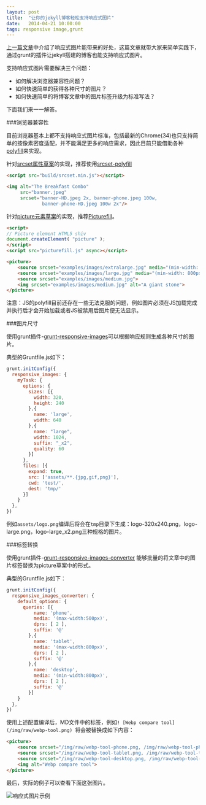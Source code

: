```yaml
---
layout: post
title:  "让你的jekyll博客轻松支持响应式图片"
date:   2014-04-21 10:00:00
tags: responsive image,grunt
---
```


[上一篇文章](http://www.milleris.me/2014/04/20/%E9%97%B2%E8%B0%88%E5%93%8D%E5%BA%94%E5%BC%8F%E5%9B%BE%E7%89%87%E4%B8%8ESRCSET.html)中介绍了响应式图片能带来的好处，这篇文章就带大家来简单实践下，通过grunt的插件让jekyll搭建的博客也能支持响应式图片。

支持响应式图片需要解决三个问题：

 * 如何解决浏览器兼容性问题？
 * 如何快速简单的获得各种尺寸的图片？
 * 如何快速简单的将博客文章中的图片标签升级为标准写法？

下面我们来一一解答。

###浏览器兼容性

目前浏览器基本上都不支持响应式图片标准，包括最新的Chrome(34)也只支持简单的按像素密度适配，并不能满足更多的响应需求，因此目前只能借助各种[polyfill](http://en.wikipedia.org/wiki/Polyfill)来实现。

针对[srcset属性草案](http://www.w3.org/html/wg/drafts/srcset/w3c-srcset/)的实现，推荐使用[srcset-polyfill](https://github.com/borismus/srcset-polyfill)


```html
<script src="build/srcset.min.js"></script>

<img alt="The Breakfast Combo"
     src="banner.jpeg"
     srcset="banner-HD.jpeg 2x, banner-phone.jpeg 100w,
             banner-phone-HD.jpeg 100w 2x"/>
```


针对[picture元素草案](http://picture.responsiveimages.org/)的实现，推荐[Picturefill](http://scottjehl.github.io/picturefill/)。


```html
<script>
// Picture element HTML5 shiv
document.createElement( "picture" );
</script>
<script src="picturefill.js" async></script>

<picture>
    <source srcset="examples/images/extralarge.jpg" media="(min-width: 1000px)">
    <source srcset="examples/images/large.jpg" media="(min-width: 800px)">
    <source srcset="examples/images/medium.jpg">
    <img srcset="examples/images/medium.jpg" alt="A giant stone">
</picture>
```


注意：JS的polyfill目前还存在一些无法克服的问题，例如图片必须在JS加载完成并执行后才会开始加载或者JS被禁用后图片便无法显示。

###图片尺寸

使用grunt插件-[grunt-responsive-images](https://github.com/andismith/grunt-responsive-images)可以根据响应规则生成各种尺寸的图片。

典型的Gruntfile.js如下：


```js
grunt.initConfig({
  responsive_images: {
    myTask: {
      options: {
        sizes: [{
          width: 320,
          height: 240
        },{
          name: 'large',
          width: 640
        },{
          name: "large",
          width: 1024,
          suffix: "_x2",
          quality: 60
        }]
      },
      files: [{
        expand: true,
        src: ['assets/**.{jpg,gif,png}'],
        cwd: 'test/',
        dest: 'tmp/'
      }]
    }
  },
})
```


例如`assets/logo.png`编译后将会在`tmp`目录下生成：logo-320x240.png，logo-large.png，logo-large_x2.png三种规格的图片。

###标签转换

使用grunt插件-[grunt-responsive-images-converter](https://github.com/miller/grunt-responsive-images-converter) 能够批量的将文章中的图片标签替换为picture草案中的形式。


典型的Gruntfile.js如下：


```js
grunt.initConfig({
  responsive_images_converter: {
    default_options: {
      queries: [{
          name: 'phone',
          media: '(max-width:500px)',
          dprs: [ 2 ],
          suffix: '@'
        },{
          name: 'tablet',
          media: '(max-width:800px)',
          dprs: [ 2 ],
          suffix: '@'
        },{
          name: 'desktop',
          media: '(min-width:800px)',
          dprs: [ 2 ],
          suffix: '@'
        }]
    }
  },
})
```


使用上述配置编译后，MD文件中的标签，例如`! [Webp compare tool](/img/raw/webp-tool.png)
`将会被替换成如下内容：


```html
<picture>
    <source srcset="/img/raw/webp-tool-phone.png, /img/raw/webp-tool-phone@2x.png 2x" media="(max-width:500px)">
    <source srcset="/img/raw/webp-tool-tablet.png, /img/raw/webp-tool-tablet@2x.png 2x" media="(max-width:800px)">
    <source srcset="/img/raw/webp-tool-desktop.png, /img/raw/webp-tool-desktop@2x.png 2x" media="(min-width:800px)">
    <img alt="Webp compare tool">
</picture>
```


最后，实际的例子可以查看下面这张图片。

<picture>
    <source srcset="/img/resp/responsive-image-demo-flower-phone.jpg, /img/resp/responsive-image-demo-flower-phone@2x.jpg 2x" media="(max-width:500px)">
    <source srcset="/img/resp/responsive-image-demo-flower-tablet.jpg, /img/resp/responsive-image-demo-flower-tablet@2x.jpg 2x" media="(max-width:800px)">
    <source srcset="/img/resp/responsive-image-demo-flower-desktop.jpg, /img/resp/responsive-image-demo-flower-desktop@2x.jpg 2x" media="(min-width:800px)">
    <img alt="响应式图片示例">
</picture>





